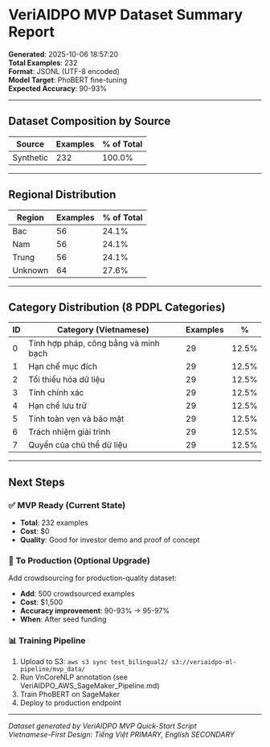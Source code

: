 # VeriAIDPO MVP Dataset Summary Report

**Generated**: 2025-10-06 18:57:20  
**Total Examples**: 232  
**Format**: JSONL (UTF-8 encoded)  
**Model Target**: PhoBERT fine-tuning  
**Expected Accuracy**: 90-93%

---

## Dataset Composition by Source

| Source | Examples | % of Total |
|--------|----------|------------|
| Synthetic | 232 | 100.0% |

---

## Regional Distribution

| Region | Examples | % of Total |
|--------|----------|------------|
| Bac | 56 | 24.1% |
| Nam | 56 | 24.1% |
| Trung | 56 | 24.1% |
| Unknown | 64 | 27.6% |

---

## Category Distribution (8 PDPL Categories)

| ID | Category (Vietnamese) | Examples | % |
|----|----------------------|----------|----|
| 0 | Tính hợp pháp, công bằng và minh bạch | 29 | 12.5% |
| 1 | Hạn chế mục đích | 29 | 12.5% |
| 2 | Tối thiểu hóa dữ liệu | 29 | 12.5% |
| 3 | Tính chính xác | 29 | 12.5% |
| 4 | Hạn chế lưu trữ | 29 | 12.5% |
| 5 | Tính toàn vẹn và bảo mật | 29 | 12.5% |
| 6 | Trách nhiệm giải trình | 29 | 12.5% |
| 7 | Quyền của chủ thể dữ liệu | 29 | 12.5% |


---

## Next Steps

### ✅ MVP Ready (Current State)
- **Total**: 232 examples
- **Cost**: $0
- **Quality**: Good for investor demo and proof of concept

### 🚀 To Production (Optional Upgrade)
Add crowdsourcing for production-quality dataset:
- **Add**: 500 crowdsourced examples
- **Cost**: $1,500
- **Accuracy improvement**: 90-93% → 95-97%
- **When**: After seed funding

### 📊 Training Pipeline
1. Upload to S3: `aws s3 sync test_bilingual2/ s3://veriaidpo-ml-pipeline/mvp_data/`
2. Run VnCoreNLP annotation (see VeriAIDPO_AWS_SageMaker_Pipeline.md)
3. Train PhoBERT on SageMaker
4. Deploy to production endpoint

---

*Dataset generated by VeriAIDPO MVP Quick-Start Script*  
*Vietnamese-First Design: Tiếng Việt PRIMARY, English SECONDARY*
